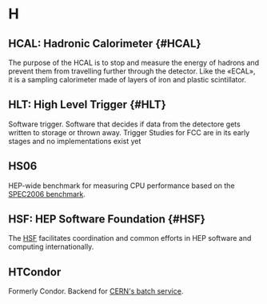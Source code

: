 # H

## HCAL: Hadronic Calorimeter {#HCAL}

The purpose of the HCAL is to stop and measure the energy of hadrons and prevent them from travelling further through the detector.
Like the «ECAL», it is a sampling calorimeter made of layers of iron and plastic scintillator.

## HLT: High Level Trigger {#HLT}

Software trigger. Software that decides if data from the detectore gets written to storage or thrown away. Trigger Studies for FCC are in its early stages and no implementations exist yet

## HS06
HEP-wide benchmark for measuring CPU performance based on the [SPEC2006 benchmark](https://www.spec.org).

## HSF: HEP Software Foundation {#HSF}
The [HSF](https://hepsoftwarefoundation.org/) facilitates coordination and common efforts in HEP software and computing internationally.

## HTCondor

Formerly Condor. Backend for [CERN's batch service](http://information-technology.web.cern.ch/services/batch).
